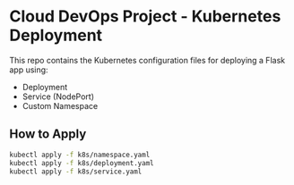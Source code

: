 # Cloud DevOps Project - Kubernetes Deployment

This repo contains the Kubernetes configuration files for deploying a Flask app using:
- Deployment
- Service (NodePort)
- Custom Namespace

## How to Apply

```bash
kubectl apply -f k8s/namespace.yaml
kubectl apply -f k8s/deployment.yaml
kubectl apply -f k8s/service.yaml
